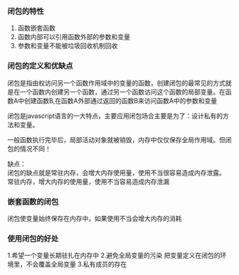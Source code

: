 ### 闭包的特性
1. 函数嵌套函数
2. 函数内部可以引用函数外部的参数和变量
3. 参数和变量不能被垃圾回收机制回收
### 闭包的定义和优缺点
闭包是指由权访问另一个函数作用域中的变量的函数，创建闭包的最常见的方式就是在一个函数内创建另一个函数，通过另一个函数访问这个函数的局部变量。在函数A中创建函数B,在函数A外部通过返回的函数B来访问函数A中的参数和变量

闭包是javascript语言的一大特点，主要应用闭包场合主要是为了：设计私有的方法和变量。  

一般函数执行完毕后，局部活动对象就被销毁，内存中仅仅保存全局作用域。但闭包的情况不同！  

缺点：  
闭包的缺点就是常驻内存，会增大内存使用量，使用不当很容易造成内存泄露。
常驻内存，增大内存的使用量，使用不当容易造成内存泄漏  

### 嵌套函数的闭包
闭包使变量始终保存在内存中，如果使用不当会增大内存的消耗

### 使用闭包的好处
1.希望一个变量长期驻扎在内存中
2.避免全局变量的污染
  把变量定义在闭包的环境里，不会覆盖全局变量
3.私有成员的存在
